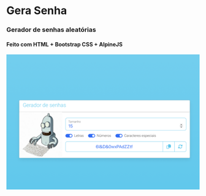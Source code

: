 # Gera Senha
### Gerador de senhas aleatórias

#### Feito com HTML + Bootstrap CSS + AlpineJS

![Alt text](demo.png "Simulador de rendimento")